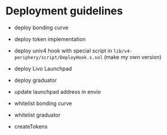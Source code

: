 # Deployment guidelines

- deploy bonding curve
- deploy token implementation 

- deploy univ4 hook with special script in `lib/v4-periphery/script/DeployHook.s.sol` (make my own version)

- deploy Livo Launchpad
- deploy graduator

- update launchpad address in envio
- whitelist bonding curve
- whitelist graduator
  



- createTokens
